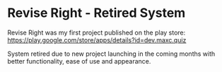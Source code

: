 # Revise Right - Retired System
Revise Right was my first project published on the play store: https://play.google.com/store/apps/details?id=dev.maxc.quiz

System retired due to new project launching in the coming months with better functionality, ease of use and appearance.
